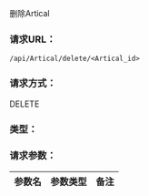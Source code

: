删除Artical

### **请求URL：**

`/api/Artical/delete/<Artical_id>`

### **请求方式：**

DELETE

### **类型：**

### **请求参数：**

|参数名|参数类型|备注|
|:--|:--|:--|